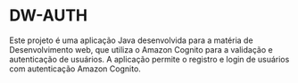 # DW-AUTH
Este projeto é uma aplicação Java desenvolvida para a matéria de Desenvolvimento web, que utiliza o Amazon Cognito para a validação e autenticação de usuários. A aplicação permite o registro e login de usuários com autenticação Amazon Cognito.
